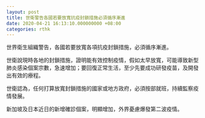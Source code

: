 ```yaml
---
layout: post
title: 世衛警告各國若要放寬抗疫封鎖措施必須循序漸進
date: 2020-04-21 16:13:10.000000000 +08:00
categories: rthk
---
```


世界衛生組織警告，各國若要放寬各項抗疫封鎖措施，必須循序漸進。

世衛說現時各地的封鎖措施，證明能有效控制疫情，假如太早放寬，可能導致新型肺炎感染個案宗數，急速增加；要回復正常生活，至少先要成功研發疫苗，及開發出有效的療程。

世衛認為，任何打算放寬封鎖措施的國家或地方政府，必須按部就班，持續監察疫情發展。

新加坡及日本近日的新增確診個案，明顯增加，外界憂慮爆發第二波疫情。
